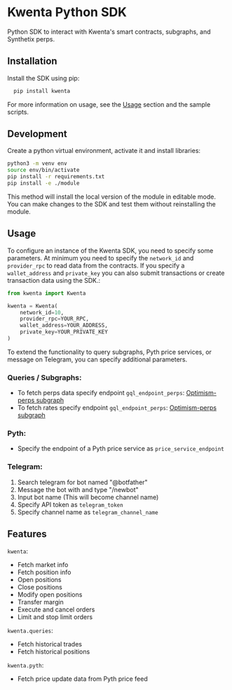 # Kwenta Python SDK

Python SDK to interact with Kwenta's smart contracts, subgraphs, and Synthetix perps.

## Installation

Install the SDK using pip:

```bash
  pip install kwenta
```

For more information on usage, see the [Usage](#usage) section and the sample scripts.

## Development
Create a python virtual environment, activate it and install libraries:

```bash
python3 -m venv env
source env/bin/activate
pip install -r requirements.txt
pip install -e ./module
```

This method will install the local version of the module in editable mode. You can make changes to the SDK and test them without reinstalling the module.

## Usage

To configure an instance of the Kwenta SDK, you need to specify some parameters. At minimum you need to specify the `network_id` and `provider_rpc` to read data from the contracts. If you specify a `wallet_address` and `private_key` you can also submit transactions or create transaction data using the SDK.:

```python
from kwenta import Kwenta

kwenta = Kwenta(
    network_id=10,
    provider_rpc=YOUR_RPC,
    wallet_address=YOUR_ADDRESS,
    private_key=YOUR_PRIVATE_KEY
)
```

To extend the functionality to query subgraphs, Pyth price services, or message on Telegram, you can specify additional parameters.

### Queries / Subgraphs:
- To fetch perps data specify endpoint `gql_endpoint_perps`: [Optimism-perps subgraph](https://thegraph.com/hosted-service/subgraph/kwenta/optimism-perps)
- To fetch rates specify endpoint `gql_endpoint_perps`: [Optimism-perps subgraph](https://thegraph.com/hosted-service/subgraph/kwenta/optimism-perps)

### Pyth:
- Specify the endpoint of a Pyth price service as `price_service_endpoint`

### Telegram:
1. Search telegram for bot named "@botfather"
2. Message the bot with and type "/newbot"
3. Input bot name (This will become channel name)
4. Specify API token as `telegram_token`
5. Specify channel name as `telegram_channel_name`

## Features
`kwenta`:
- Fetch market info
- Fetch position info
- Open positions
- Close positions
- Modify open positions
- Transfer margin
- Execute and cancel orders
- Limit and stop limit orders

`kwenta.queries`:
- Fetch historical trades
- Fetch historical positions

`kwenta.pyth`:
- Fetch price update data from Pyth price feed
